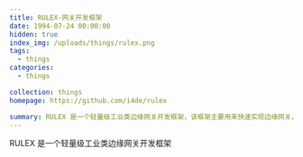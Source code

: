 ```yaml
---
title: RULEX-网关开发框架
date: 1994-07-24 00:00:00
hidden: true
index_img: /uploads/things/rulex.png
tags:
  - things
categories:
  - things

collection: things
homepage: https://github.com/i4de/rulex

summary: RULEX 是一个轻量级工业类边缘网关开发框架，该框架主要用来快速实现边缘网关，其具备规则引擎、协议插件云平台对接等高级扩展功能，可用来实现边缘网关、工业网关、DTU等。
---
```

RULEX 是一个轻量级工业类边缘网关开发框架
<!-- more -->
